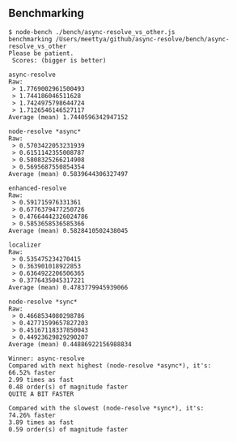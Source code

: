 ## Benchmarking

    $ node-bench ./bench/async-resolve_vs_other.js 
    benchmarking /Users/meettya/github/async-resolve/bench/async-resolve_vs_other
    Please be patient.
     Scores: (bigger is better)

    async-resolve
    Raw:
     > 1.7769002961500493
     > 1.744186046511628
     > 1.7424975798644724
     > 1.7126546146527117
    Average (mean) 1.7440596342947152

    node-resolve *async*
    Raw:
     > 0.5703422053231939
     > 0.6151142355008787
     > 0.5808325266214908
     > 0.5695687550854354
    Average (mean) 0.5839644306327497

    enhanced-resolve
    Raw:
     > 0.591715976331361
     > 0.6776379477250726
     > 0.47664442326024786
     > 0.5853658536585366
    Average (mean) 0.5828410502438045

    localizer
    Raw:
     > 0.535475234270415
     > 0.363901018922853
     > 0.6364922206506365
     > 0.3776435045317221
    Average (mean) 0.4783779945939066

    node-resolve *sync*
    Raw:
     > 0.4668534080298786
     > 0.42771599657827203
     > 0.45167118337850043
     > 0.44923629829290207
    Average (mean) 0.44886922156988834

    Winner: async-resolve
    Compared with next highest (node-resolve *async*), it's:
    66.52% faster
    2.99 times as fast
    0.48 order(s) of magnitude faster
    QUITE A BIT FASTER

    Compared with the slowest (node-resolve *sync*), it's:
    74.26% faster
    3.89 times as fast
    0.59 order(s) of magnitude faster